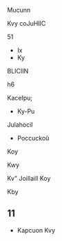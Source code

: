 <!-- image -->

Mucunn

Kvy coJuHIIC

51

- Ix
- Ky

BLICIIN

h6

KaceIpu;

- Ky-Pu

Julahocil

- Poccuckoû

Koy

Kwy

Kv" Joillaill Koy

Kby

## 11

- Kapcuon Kvy